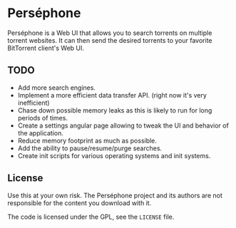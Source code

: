 # Perséphone

Perséphone is a Web UI that allows you to search torrents on multiple torrent websites. It can then send the desired torrents to your favorite BitTorrent client's Web UI.

## TODO
* Add more search engines.
* Implement a more efficient data transfer API. (right now it's very inefficient)
* Chase down possible memory leaks as this is likely to run for long periods of times.
* Create a settings angular page allowing to tweak the UI and behavior of the application.
* Reduce memory footprint as much as possible.
* Add the ability to pause/resume/purge searches.
* Create init scripts for various operating systems and init systems.

## License
Use this at your own risk. The Perséphone project and its authors are not responsible for the content you download with it.

The code is licensed under the GPL, see the `LICENSE` file.

